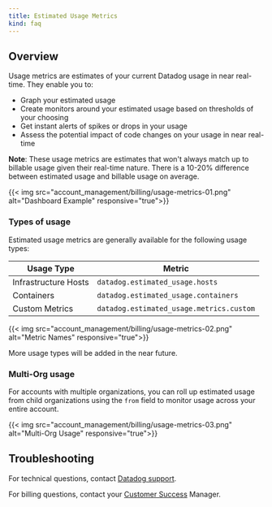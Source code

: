 ```yaml
---
title: Estimated Usage Metrics
kind: faq
---
```


## Overview

Usage metrics are estimates of your current Datadog usage in near real-time. They enable you to:

* Graph your estimated usage 
* Create monitors around your estimated usage based on thresholds of your choosing
* Get instant alerts of spikes or drops in your usage
* Assess the potential impact of code changes on your usage in near real-time

**Note**: These usage metrics are estimates that won't always match up to billable usage given their real-time nature. There is a 10-20% difference between estimated usage and billable usage on average.  

{{< img src="account_management/billing/usage-metrics-01.png" alt="Dashboard Example" responsive="true">}}

### Types of usage

Estimated usage metrics are generally available for the following usage types: 

| Usage Type         | Metric                                                                                              |
|--------------------|-----------------------------------------------------------------------------------------------------|
| Infrastructure Hosts       | `datadog.estimated_usage.hosts`                                                                     |
| Containers         | `datadog.estimated_usage.containers`                                                                |
| Custom Metrics     | `datadog.estimated_usage.metrics.custom`                                                            |

{{< img src="account_management/billing/usage-metrics-02.png" alt="Metric Names" responsive="true">}}

More usage types will be added in the near future.

### Multi-Org usage

For accounts with multiple organizations, you can roll up estimated usage from child organizations using the `from` field to monitor usage across your entire account.

{{< img src="account_management/billing/usage-metrics-03.png" alt="Multi-Org Usage" responsive="true">}}

## Troubleshooting
For technical questions, contact [Datadog support][3].

For billing questions, contact your [Customer Success][4] Manager.

[1]: https://app.datadoghq.com/account/usage/hourly
[2]: /developers/metrics/custom_metrics
[3]: /help
[4]: mailto:success@datadoghq.com
